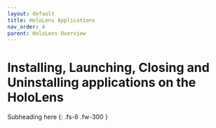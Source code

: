 ```yaml
---
layout: default
title: HoloLens Applications
nav_order: 4
parent: HoloLens Overview
---
```


# Installing, Launching, Closing and Uninstalling applications on the HoloLens

Subheading here
{: .fs-6 .fw-300 }
